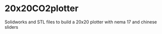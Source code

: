 # 20x20CO2plotter
Solidworks and STL files to build a 20x20 plotter with nema 17 and chinese sliders
